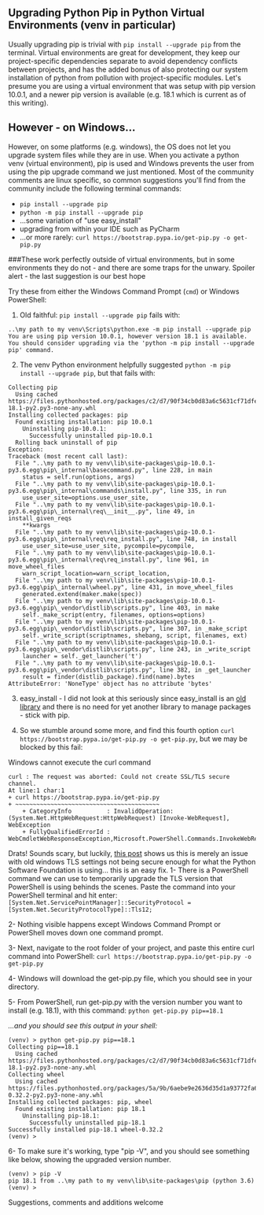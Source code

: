 ## Upgrading Python Pip in Python Virtual Environments (venv in particular)

Usually upgrading pip is trivial with `pip install --upgrade pip` from the terminal.  Virtual environments are great for development, they keep our project-specific dependencies separate to avoid dependency conflicts between projects, and has the added bonus of also protecting our system installation of python from pollution with project-specific modules.   Let's presume you are using a virtual environment that was setup with pip version 10.0.1, and a newer pip version is available (e.g. 18.1 which is current as of this writing).

## However - on Windows...
However, on some platforms (e.g. windows), the OS does not let you upgrade system files while they are in use.  When you activate a python venv (virtual environment), pip is used and Windows prevents the user from using the pip upgrade command we just mentioned.
Most of the community comments are linux specific, so common suggestions you'll find from the community include the following terminal commands:

+ `pip install --upgrade pip`
+ `python -m pip install --upgrade pip`
+ ...some variation of "use easy_install"
+ upgrading from within your IDE such as PyCharm
+ ...or more rarely:  `curl https://bootstrap.pypa.io/get-pip.py -o get-pip.py`

###These work perfectly outside of virtual environments, but in some environments they do not - and there are some traps for the unwary.  Spoiler alert - the last suggestion is our best hope

Try these from either the Windows Command Prompt (`cmd`) or Windows PowerShell: 

1. Old faithful:  `pip install --upgrade pip` fails with:
```ERROR: To modify pip, please run the following command:
..\my path to my venv\Scripts\python.exe -m pip install --upgrade pip
You are using pip version 10.0.1, however version 18.1 is available.
You should consider upgrading via the 'python -m pip install --upgrade pip' command.
```

2. The venv Python environment helpfully suggested `python -m pip install --upgrade pip`, but that fails with:
```
Collecting pip
  Using cached https://files.pythonhosted.org/packages/c2/d7/90f34cb0d83a6c5631cf71dfe64cc1054598c843a92b400e55675cc2ac37/pip-18.1-py2.py3-none-any.whl
Installing collected packages: pip
  Found existing installation: pip 10.0.1
    Uninstalling pip-10.0.1:
      Successfully uninstalled pip-10.0.1
  Rolling back uninstall of pip
Exception:
Traceback (most recent call last):
  File "..\my path to my venv\lib\site-packages\pip-10.0.1-py3.6.egg\pip\_internal\basecommand.py", line 228, in main
    status = self.run(options, args)
  File "..\my path to my venv\lib\site-packages\pip-10.0.1-py3.6.egg\pip\_internal\commands\install.py", line 335, in run
    use_user_site=options.use_user_site,
  File "..\my path to my venv\lib\site-packages\pip-10.0.1-py3.6.egg\pip\_internal\req\__init__.py", line 49, in install_given_reqs
    **kwargs
  File "..\my path to my venv\lib\site-packages\pip-10.0.1-py3.6.egg\pip\_internal\req\req_install.py", line 748, in install
    use_user_site=use_user_site, pycompile=pycompile,
  File "..\my path to my venv\lib\site-packages\pip-10.0.1-py3.6.egg\pip\_internal\req\req_install.py", line 961, in move_wheel_files
    warn_script_location=warn_script_location,
  File "..\my path to my venv\lib\site-packages\pip-10.0.1-py3.6.egg\pip\_internal\wheel.py", line 431, in move_wheel_files
    generated.extend(maker.make(spec))
  File "..\my path to my venv\lib\site-packages\pip-10.0.1-py3.6.egg\pip\_vendor\distlib\scripts.py", line 403, in make
    self._make_script(entry, filenames, options=options)
  File "..\my path to my venv\lib\site-packages\pip-10.0.1-py3.6.egg\pip\_vendor\distlib\scripts.py", line 307, in _make_script
    self._write_script(scriptnames, shebang, script, filenames, ext)
  File "..\my path to my venv\lib\site-packages\pip-10.0.1-py3.6.egg\pip\_vendor\distlib\scripts.py", line 243, in _write_script
    launcher = self._get_launcher('t')
  File "..\my path to my venv\lib\site-packages\pip-10.0.1-py3.6.egg\pip\_vendor\distlib\scripts.py", line 382, in _get_launcher
    result = finder(distlib_package).find(name).bytes
AttributeError: 'NoneType' object has no attribute 'bytes'

```

3. easy_install - I did not look at this seriously since easy_install is an [old library](https://packaging.python.org/discussions/pip-vs-easy-install/) and there is no need for yet another library to manage packages - stick with pip.


4. So we stumble around some more, and find this fourth option `curl https://bootstrap.pypa.io/get-pip.py -o get-pip.py`, but we may be blocked by this fail:

Windows cannot execute the curl command 
```(venv) > curl https://bootstrap.pypa.io/get-pip.py
curl : The request was aborted: Could not create SSL/TLS secure channel.
At line:1 char:1
+ curl https://bootstrap.pypa.io/get-pip.py
+ ~~~~~~~~~~~~~~~~~~~~~~~~~~~~~~~~~~~~~~~~~
    + CategoryInfo          : InvalidOperation: (System.Net.HttpWebRequest:HttpWebRequest) [Invoke-WebRequest], WebException
    + FullyQualifiedErrorId : WebCmdletWebResponseException,Microsoft.PowerShell.Commands.InvokeWebRequestCommand
```

Drats!  Sounds scary, but luckily, [this post](https://powershell.org/forums/topic/is-it-possible-to-enable-tls-1-2-as-default-in-powershell/) shows us this is merely an issue with old windows TLS settings not being secure enough for what the Python Software Foundation is using... this is an easy fix.
1- There is a PowerShell command we can use to temporarily upgrade the TLS version that PowerShell is using behinds the scenes.  Paste the command into your PowerShell terminal and hit enter:  `[System.Net.ServicePointManager]::SecurityProtocol = [System.Net.SecurityProtocolType]::Tls12;`

2- Nothing visible happens except Windows Command Prompt or PowerShell moves down one command prompt.

3- Next, navigate to the root folder of your project, and paste this entire curl command into PowerShell:  `curl https://bootstrap.pypa.io/get-pip.py -o get-pip.py`

4- Windows will download the get-pip.py file, which you should see in your directory.

5- From PowerShell, run get-pip.py with the version number you want to install (e.g. 18.1), with this command: `python get-pip.py pip==18.1`

_...and you should see this output in your shell:_
```
(venv) > python get-pip.py pip==18.1
Collecting pip==18.1
  Using cached https://files.pythonhosted.org/packages/c2/d7/90f34cb0d83a6c5631cf71dfe64cc1054598c843a92b400e55675cc2ac37/pip-18.1-py2.py3-none-any.whl
Collecting wheel
  Using cached https://files.pythonhosted.org/packages/5a/9b/6aebe9e2636d35d1a93772fa644c828303e1d5d124e8a88f156f42ac4b87/wheel-0.32.2-py2.py3-none-any.whl
Installing collected packages: pip, wheel
  Found existing installation: pip 18.1
    Uninstalling pip-18.1:
      Successfully uninstalled pip-18.1
Successfully installed pip-18.1 wheel-0.32.2
(venv) >

```  
6- To make sure it's working, type "pip -V", and you should see something like below, showing the upgraded version number.
```
(venv) > pip -V
pip 18.1 from ..\my path to my venv\lib\site-packages\pip (python 3.6)
(venv) >

```

Suggestions, comments and additions welcome

